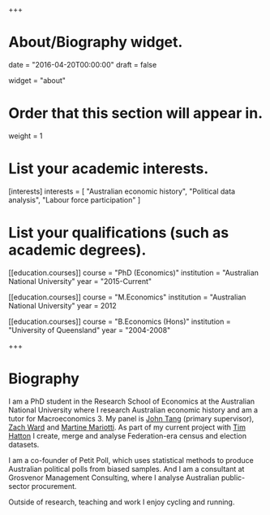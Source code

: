 +++
# About/Biography widget.

date = "2016-04-20T00:00:00"
draft = false

widget = "about"

# Order that this section will appear in.
weight = 1

# List your academic interests.
[interests]
  interests = [
    "Australian economic history",
    "Political data analysis",
    "Labour force participation"
  ]

# List your qualifications (such as academic degrees).
[[education.courses]]
  course = "PhD (Economics)"
  institution = "Australian National University"
  year = "2015-Current"

[[education.courses]]
  course = "M.Economics"
  institution = "Australian National University"
  year = 2012

[[education.courses]]
  course = "B.Economics (Hons)"
  institution = "University of Queensland"
  year = "2004-2008"
 
+++

# Biography

I am a PhD student in the Research School of Economics at the Australian National University where I research Australian economic history and am a tutor for Macroeconomics 3. My panel is [John Tang](https://sites.google.com/site/jptang/) (primary supervisor), [Zach Ward](https://sites.google.com/site/zachaward/) and [Martine Mariotti](https://www.cbe.anu.edu.au/about/staff-directory/?profile=Martine-Mariotti). As part of my current project with [Tim Hatton](https://sites.google.com/site/timhattonwebsite/) I create, merge and analyse Federation-era census and election datasets. 

I am a co-founder of Petit Poll, which uses statistical methods to produce Australian political polls from biased samples. And I am a consultant at Grosvenor Management Consulting, where I analyse Australian public-sector procurement.

Outside of research, teaching and work I enjoy cycling and running.
